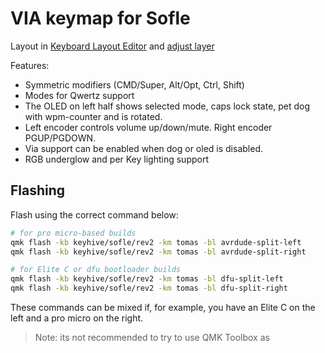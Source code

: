 # VIA keymap for Sofle

Layout in [Keyboard Layout Editor](http://www.keyboard-layout-editor.com/#/gists/76efb423a46cbbea75465cb468eef7ff) and [adjust layer](http://www.keyboard-layout-editor.com/#/gists/4bcf66f922cfd54da20ba04905d56bd4)

Features:

-   Symmetric modifiers (CMD/Super, Alt/Opt, Ctrl, Shift)
-   Modes for Qwertz support
-   The OLED on left half shows selected mode, caps lock state, pet dog with wpm-counter and is rotated.
-   Left encoder controls volume up/down/mute. Right encoder PGUP/PGDOWN.
-   Via support can be enabled when dog or oled is disabled.
-   RGB underglow and per Key lighting support

## Flashing

Flash using the correct command below:

```sh
# for pro micro-based builds
qmk flash -kb keyhive/sofle/rev2 -km tomas -bl avrdude-split-left
qmk flash -kb keyhive/sofle/rev2 -km tomas -bl avrdude-split-right

# for Elite C or dfu bootloader builds
qmk flash -kb keyhive/sofle/rev2 -km tomas -bl dfu-split-left
qmk flash -kb keyhive/sofle/rev2 -km tomas -bl dfu-split-right
```

These commands can be mixed if, for example, you have an Elite C on the left and a pro micro on the right.

> Note: its not recommended to try to use QMK Toolbox as
